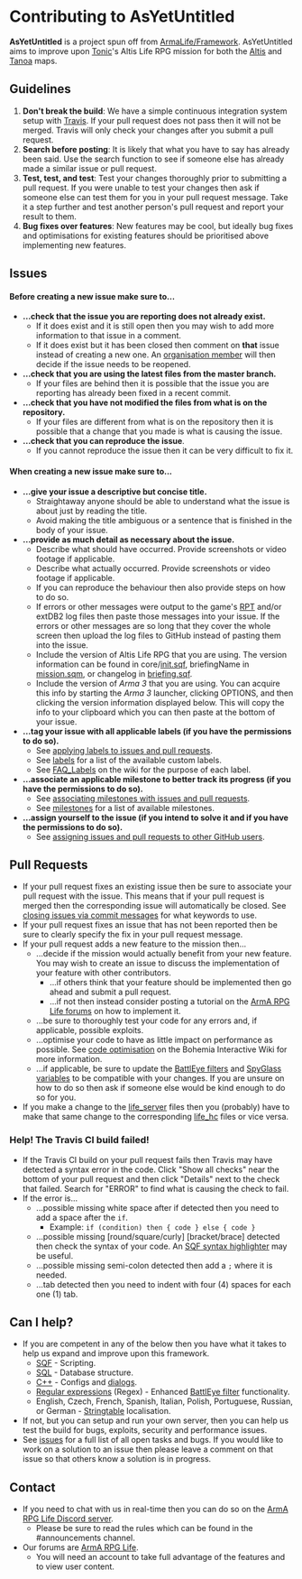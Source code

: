 Contributing to AsYetUntitled
=======================

**AsYetUntitled** is a project spun off from [ArmaLife/Framework](https://github.com/ArmaLife/Framework). AsYetUntitled aims to improve upon [Tonic](https://github.com/TAWTonic)'s Altis Life RPG mission for both the [Altis](https://arma3.com/features/terrain) and [Tanoa](https://arma3.com/apex) maps. 

## Guidelines

1. **Don't break the build**: We have a simple continuous integration system setup with [Travis](https://travis-ci.org/AsYetUntitled/Framework). If your pull request does not pass then it will not be merged. Travis will only check your changes after you submit a pull request. 
2. **Search before posting**: It is likely that what you have to say has already been said. Use the search function to see if someone else has already made a similar issue or pull request. 
3. **Test, test, and test**: Test your changes thoroughly prior to submitting a pull request. If you were unable to test your changes then ask if someone else can test them for you in your pull request message. Take it a step further and test another person's pull request and report your result to them. 
4. **Bug fixes over features**: New features may be cool, but ideally bug fixes and optimisations for existing features should be prioritised above implementing new features. 

## Issues
#### Before creating a new issue make sure to... 
* **...check that the issue you are reporting does not already exist.** 
  * If it does exist and it is still open then you may wish to add more information to that issue in a comment. 
  * If it does exist but it has been closed then comment on **that** issue instead of creating a new one. An [organisation member](https://github.com/AsYetUntitled) will then decide if the issue needs to be reopened. 
* **...check that you are using the latest files from the master branch.** 
  * If your files are behind then it is possible that the issue you are reporting has already been fixed in a recent commit. 
* **...check that you have not modified the files from what is on the repository.** 
  * If your files are different from what is on the repository then it is possible that a change that you made is what is causing the issue. 
* **...check that you can reproduce the issue**. 
  * If you cannot reproduce the issue then it can be very difficult to fix it. 

#### When creating a new issue make sure to... 
* **...give your issue a descriptive but concise title.** 
  * Straightaway anyone should be able to understand what the issue is about just by reading the title. 
  * Avoid making the title ambiguous or a sentence that is finished in the body of your issue. 
* **...provide as much detail as necessary about the issue.** 
  * Describe what should have occurred. Provide screenshots or video footage if applicable. 
  * Describe what actually occurred. Provide screenshots or video footage if applicable. 
  * If you can reproduce the behaviour then also provide steps on how to do so. 
  * If errors or other messages were output to the game's [RPT](https://community.bistudio.com/wiki/Crash_Files) and/or extDB2 log files then paste those messages into your issue. If the errors or other messages are so long that they cover the whole screen then upload the log files to GitHub instead of pasting them into the issue. 
  * Include the version of Altis Life RPG that you are using. The version information can be found in core/[init.sqf](https://github.com/AsYetUntitled/Framework/blob/master/Altis_Life.Altis/core/init.sqf), briefingName in [mission.sqm](https://github.com/AsYetUntitled/Framework/tree/master/SQMs), or changelog in [briefing.sqf](https://github.com/AsYetUntitled/Framework/blob/master/Altis_Life.Altis/briefing.sqf). 
  * Include the version of *Arma 3* that you are using. You can acquire this info by starting the *Arma 3* launcher, clicking OPTIONS, and then clicking the version information displayed below. This will copy the info to your clipboard which you can then paste at the bottom of your issue. 
* **...tag your issue with all applicable labels (if you have the permissions to do so).** 
  * See [applying labels to issues and pull requests](https://help.github.com/articles/applying-labels-to-issues-and-pull-requests/). 
  * See [labels](https://github.com/AsYetUntitled/Framework/labels) for a list of the available custom labels. 
  * See [FAQ_Labels](https://github.com/AsYetUntitled/Framework/wiki/FAQ_Labels) on the wiki for the purpose of each label. 
* **...associate an applicable milestone to better track its progress (if you have the permissions to do so).** 
  * See [associating milestones with issues and pull requests](https://help.github.com/articles/associating-milestones-with-issues-and-pull-requests/). 
  * See [milestones](https://github.com/AsYetUntitled/Framework/milestones) for a list of available milestones. 
* **...assign yourself to the issue (if you intend to solve it and if you have the permissions to do so).** 
  * See [assigning issues and pull requests to other GitHub users](https://help.github.com/articles/assigning-issues-and-pull-requests-to-other-github-users/). 

## Pull Requests
* If your pull request fixes an existing issue then be sure to associate your pull request with the issue. This means that if your pull request is merged then the corresponding issue will automatically be closed. See [closing issues via commit messages](https://help.github.com/articles/closing-issues-via-commit-messages/) for what keywords to use. 
* If your pull request fixes an issue that has not been reported then be sure to clearly specify the fix in your pull request message. 
* If your pull request adds a new feature to the mission then...
  * ...decide if the mission would actually benefit from your new feature. You may wish to create an issue to discuss the implementation of your feature with other contributors. 
    * ...if others think that your feature should be implemented then go ahead and submit a pull request. 
    * ...if not then instead consider posting a tutorial on the [ArmA RPG Life forums](https://armarpglife.com/forums/) on how to implement it. 
  * ...be sure to thoroughly test your code for any errors and, if applicable, possible exploits. 
  * ...optimise your code to have as little impact on performance as possible. See [code optimisation](https://community.bistudio.com/wiki/Code_Optimisation) on the Bohemia Interactive Wiki for more information. 
  * ...if applicable, be sure to update the [BattlEye filters](https://github.com/AsYetUntitled/Framework/tree/master/BEFilters) and [SpyGlass variables](https://github.com/AsYetUntitled/Framework/blob/master/Altis_Life.Altis/config/Config_SpyGlass.hpp) to be compatible with your changes. If you are unsure on how to do so then ask if someone else would be kind enough to do so for you. 
* If you make a change to the [life_server](https://github.com/AsYetUntitled/Framework/tree/master/life_server) files then you (probably) have to make that same change to the corresponding [life_hc](https://github.com/AsYetUntitled/Framework/tree/master/life_hc) files or vice versa. 

### Help! The Travis CI build failed!
* If the Travis CI build on your pull request fails then Travis may have detected a syntax error in the code. Click "Show all checks" near the bottom of your pull request and then click "Details" next to the check that failed. Search for "ERROR" to find what is causing the check to fail. 
* If the error is...
  * ...possible missing white space after if detected then you need to add a space after the `if`. 
    * Example: `if (condition) then { code } else { code }`
  * ...possible missing [round/square/curly] [bracket/brace] detected then check the syntax of your code. An [SQF syntax highlighter](https://www.google.com.au/search?q=SQF+syntax+highlighter&rlz=1C1ASRM_enAU584AU584&oq=SQF+syntax+highlighter&aqs=chrome..69i57.620j0j7&sourceid=chrome&ie=UTF-8) may be useful. 
  * ...possible missing semi-colon detected then add a `;` where it is needed. 
  * ...tab detected then you need to indent with four (4) spaces for each one (1) tab. 

## Can I help?
* If you are competent in any of the below then you have what it takes to help us expand and improve upon this framework. 
  * [SQF](https://community.bistudio.com/wiki/SQF_syntax) - Scripting. 
  * [SQL](https://en.wikipedia.org/wiki/SQL) - Database structure. 
  * [C++](https://en.wikipedia.org/wiki/C%2B%2B) - Configs and [dialogs](https://community.bistudio.com/wiki/Dialog_Control). 
  * [Regular expressions](http://www.regular-expressions.info/) (Regex) - Enhanced [BattlEye filter](https://github.com/AsYetUntitled/Framework/tree/master/BEFilters) functionality. 
  * English, Czech, French, Spanish, Italian, Polish, Portuguese, Russian, or German - [Stringtable](https://community.bistudio.com/wiki/Stringtable.xml) localisation. 
* If not, but you can setup and run your own server, then you can help us test the build for bugs, exploits, security and performance issues. 
* See [issues](https://github.com/AsYetUntitled/Framework/issues) for a full list of all open tasks and bugs. If you would like to work on a solution to an issue then please leave a comment on that issue so that others know a solution is in progress. 

## Contact
* If you need to chat with us in real-time then you can do so on the [ArmA RPG Life Discord server](https://discordapp.com/invite/sEcQdPn). 
  * Please be sure to read the rules which can be found in the #announcements channel. 
* Our forums are [ArmA RPG Life](https://armarpglife.com/forums/). 
  * You will need an account to take full advantage of the features and to view user content. 
